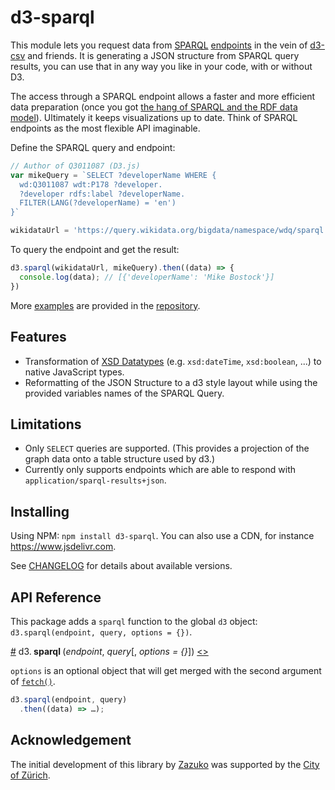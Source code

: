 # d3-sparql

This module lets you request data from [SPARQL](https://www.w3.org/TR/sparql11-query/) [endpoints](https://www.w3.org/wiki/SparqlEndpoints) in the vein of [d3-csv](https://github.com/d3/d3-dsv) and friends. It is generating a JSON structure from SPARQL query results, you can use that in any way you like in your code, with or without D3.

The access through a SPARQL endpoint allows a faster and more efficient data preparation (once you got [the hang of SPARQL and the RDF data model](https://www.youtube.com/watch?v=FvGndkpa4K0)). Ultimately it keeps visualizations up to date. Think of SPARQL endpoints as the most flexible API imaginable.

Define the SPARQL query and endpoint:

```js
// Author of Q3011087 (D3.js)
var mikeQuery = `SELECT ?developerName WHERE {
  wd:Q3011087 wdt:P178 ?developer.
  ?developer rdfs:label ?developerName.
  FILTER(LANG(?developerName) = 'en')
}`

wikidataUrl = 'https://query.wikidata.org/bigdata/namespace/wdq/sparql'
```

To query the endpoint and get the result:

```js
d3.sparql(wikidataUrl, mikeQuery).then((data) => {
  console.log(data); // [{'developerName': 'Mike Bostock'}]
})
```

More [examples](https://github.com/zazuko/d3-sparql/tree/master/examples) are provided in the [repository](https://github.com/zazuko/d3-sparql).

## Features

- Transformation of [XSD Datatypes](https://www.w3.org/2011/rdf-wg/wiki/XSD_Datatypes) (e.g. `xsd:dateTime`, `xsd:boolean`, ...) to native JavaScript types.
- Reformatting of the JSON Structure to a d3 style layout while using the provided variables names of the SPARQL Query.

## Limitations

- Only `SELECT` queries are supported. (This provides a projection of the graph data onto a table structure used by d3.)
- Currently only supports endpoints which are able to respond with `application/sparql-results+json`.

## Installing

Using NPM: `npm install d3-sparql`. You can also use a CDN, for instance <https://www.jsdelivr.com>.

See [CHANGELOG](CHANGELOG.md) for details about available versions.

## API Reference

This package adds a `sparql` function to the global `d3` object: `d3.sparql(endpoint, query, options = {})`.

<a name="request" href="#sparql">#</a> d3.<b> sparql </b>(<i>endpoint</i>, <i>query</i>[, <i>options = {}</i>]) [<>](https://github.com/zazuko/d3-sparql/blob/master/src/sparql.js#L5 "Source")

`options` is an optional object that will get merged with the second argument of [`fetch()`](https://developer.mozilla.org/en-US/docs/Web/API/WindowOrWorkerGlobalScope/fetch).

```js
d3.sparql(endpoint, query)
  .then((data) => …);
```

## Acknowledgement
The initial development of this library by [Zazuko](http://www.zazuko.com) was supported by the [City of Zürich](https://www.stadt-zuerich.ch/).
